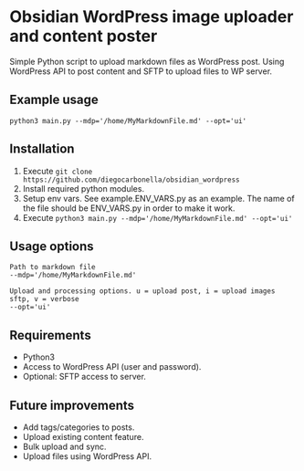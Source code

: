 # Obsidian WordPress image uploader and content poster

Simple Python script to upload markdown files as WordPress post. 
Using WordPress API to post content and SFTP to upload files to WP server.

## Example usage

``python3 main.py --mdp='/home/MyMarkdownFile.md' --opt='ui'``

## Installation

1. Execute ``git clone https://github.com/diegocarbonella/obsidian_wordpress``
2. Install required python modules.
3. Setup env vars. See example.ENV_VARS.py as an example. The name of the file should be ENV_VARS.py in order to make it work.
4. Execute ``python3 main.py --mdp='/home/MyMarkdownFile.md' --opt='ui'``

## Usage options

```
Path to markdown file
--mdp='/home/MyMarkdownFile.md'

Upload and processing options. u = upload post, i = upload images sftp, v = verbose
--opt='ui'
```

## Requirements 

- Python3 
- Access to WordPress API (user and password).
- Optional: SFTP access to server.

## Future improvements

- Add tags/categories to posts.
- Upload existing content feature.
- Bulk upload and sync.
- Upload files using WordPress API. 